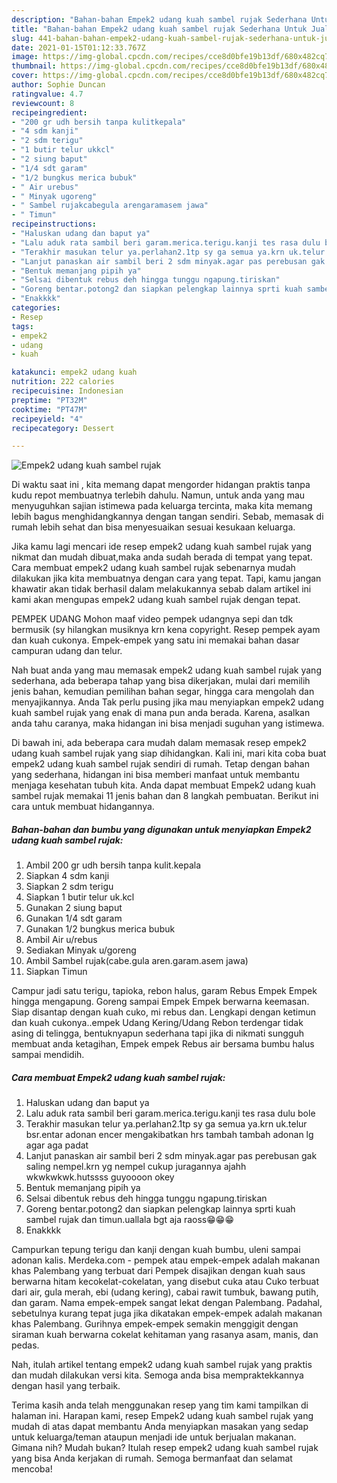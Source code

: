 ```yaml
---
description: "Bahan-bahan Empek2 udang kuah sambel rujak Sederhana Untuk Jualan"
title: "Bahan-bahan Empek2 udang kuah sambel rujak Sederhana Untuk Jualan"
slug: 441-bahan-bahan-empek2-udang-kuah-sambel-rujak-sederhana-untuk-jualan
date: 2021-01-15T01:12:33.767Z
image: https://img-global.cpcdn.com/recipes/cce8d0bfe19b13df/680x482cq70/empek2-udang-kuah-sambel-rujak-foto-resep-utama.jpg
thumbnail: https://img-global.cpcdn.com/recipes/cce8d0bfe19b13df/680x482cq70/empek2-udang-kuah-sambel-rujak-foto-resep-utama.jpg
cover: https://img-global.cpcdn.com/recipes/cce8d0bfe19b13df/680x482cq70/empek2-udang-kuah-sambel-rujak-foto-resep-utama.jpg
author: Sophie Duncan
ratingvalue: 4.7
reviewcount: 8
recipeingredient:
- "200 gr udh bersih tanpa kulitkepala"
- "4 sdm kanji"
- "2 sdm terigu"
- "1 butir telur ukkcl"
- "2 siung baput"
- "1/4 sdt garam"
- "1/2 bungkus merica bubuk"
- " Air urebus"
- " Minyak ugoreng"
- " Sambel rujakcabegula arengaramasem jawa"
- " Timun"
recipeinstructions:
- "Haluskan udang dan baput ya"
- "Lalu aduk rata sambil beri garam.merica.terigu.kanji tes rasa dulu bole"
- "Terakhir masukan telur ya.perlahan2.1tp sy ga semua ya.krn uk.telur bsr.entar adonan encer mengakibatkan hrs tambah tambah adonan lg agar aga padat"
- "Lanjut panaskan air sambil beri 2 sdm minyak.agar pas perebusan gak saling nempel.krn yg nempel cukup juragannya ajahh wkwkwkwk.hutssss guyoooon okey"
- "Bentuk memanjang pipih ya"
- "Selsai dibentuk rebus deh hingga tunggu ngapung.tiriskan"
- "Goreng bentar.potong2 dan siapkan pelengkap lainnya sprti kuah sambel rujak dan timun.uallala bgt aja raoss😁😁😁"
- "Enakkkk"
categories:
- Resep
tags:
- empek2
- udang
- kuah

katakunci: empek2 udang kuah 
nutrition: 222 calories
recipecuisine: Indonesian
preptime: "PT32M"
cooktime: "PT47M"
recipeyield: "4"
recipecategory: Dessert

---
```



![Empek2 udang kuah sambel rujak](https://img-global.cpcdn.com/recipes/cce8d0bfe19b13df/680x482cq70/empek2-udang-kuah-sambel-rujak-foto-resep-utama.jpg)

Di waktu  saat ini , kita memang dapat mengorder hidangan praktis tanpa kudu repot membuatnya terlebih dahulu. Namun, untuk anda yang mau menyuguhkan sajian istimewa pada keluarga tercinta, maka kita memang lebih bagus menghidangkannya dengan tangan sendiri. Sebab, memasak di rumah lebih sehat dan bisa menyesuaikan sesuai kesukaan keluarga.

Jika kamu lagi mencari ide resep empek2 udang kuah sambel rujak yang nikmat dan mudah dibuat,maka anda sudah berada di tempat yang tepat. Cara membuat empek2 udang kuah sambel rujak  sebenarnya mudah dilakukan jika kita membuatnya dengan cara yang tepat. Tapi, kamu jangan khawatir akan tidak berhasil dalam melakukannya 
sebab dalam artikel ini kami akan mengupas empek2 udang kuah sambel rujak dengan tepat.  

PEMPEK UDANG Mohon maaf video pempek udangnya sepi dan tdk bermusik (sy hilangkan musiknya krn kena copyright. Resep pempek ayam dan kuah cukonya. Empek-empek yang satu ini memakai bahan dasar campuran udang dan telur.

Nah buat anda yang mau memasak empek2 udang kuah sambel rujak yang sederhana, ada beberapa tahap yang bisa dikerjakan, mulai dari memilih jenis bahan, kemudian pemilihan bahan segar, hingga cara mengolah dan menyajikannya. Anda Tak perlu pusing jika mau menyiapkan empek2 udang kuah sambel rujak yang enak di mana pun anda berada. Karena, asalkan anda  tahu caranya, maka hidangan ini bisa menjadi suguhan yang istimewa.

Di bawah ini, ada beberapa cara mudah dalam memasak resep empek2 udang kuah sambel rujak yang siap dihidangkan. Kali ini, mari kita coba buat empek2 udang kuah sambel rujak sendiri di rumah. Tetap dengan bahan yang sederhana, hidangan ini bisa memberi manfaat untuk membantu menjaga kesehatan tubuh kita. Anda dapat membuat Empek2 udang kuah sambel rujak memakai 11 jenis bahan dan 8 langkah pembuatan. Berikut ini cara untuk membuat hidangannya.

<!--inarticleads1-->

##### Bahan-bahan dan bumbu yang digunakan untuk menyiapkan Empek2 udang kuah sambel rujak:

1. Ambil 200 gr udh bersih tanpa kulit.kepala
1. Siapkan 4 sdm kanji
1. Siapkan 2 sdm terigu
1. Siapkan 1 butir telur uk.kcl
1. Gunakan 2 siung baput
1. Gunakan 1/4 sdt garam
1. Gunakan 1/2 bungkus merica bubuk
1. Ambil  Air u/rebus
1. Sediakan  Minyak u/goreng
1. Ambil  Sambel rujak(cabe.gula aren.garam.asem jawa)
1. Siapkan  Timun


Campur jadi satu terigu, tapioka, rebon halus, garam Rebus Empek Empek hingga mengapung. Goreng sampai Empek Empek berwarna keemasan. Siap disantap dengan kuah cuko, mi rebus dan. Lengkapi dengan ketimun dan kuah cukonya..empek Udang Kering/Udang Rebon terdengar tidak asing di telingga, bentuknyapun sederhana tapi jika di nikmati sungguh membuat anda ketagihan, Empek empek Rebus air bersama bumbu halus sampai mendidih. 

<!--inarticleads2-->

##### Cara membuat Empek2 udang kuah sambel rujak:

1. Haluskan udang dan baput ya
1. Lalu aduk rata sambil beri garam.merica.terigu.kanji tes rasa dulu bole
1. Terakhir masukan telur ya.perlahan2.1tp sy ga semua ya.krn uk.telur bsr.entar adonan encer mengakibatkan hrs tambah tambah adonan lg agar aga padat
1. Lanjut panaskan air sambil beri 2 sdm minyak.agar pas perebusan gak saling nempel.krn yg nempel cukup juragannya ajahh wkwkwkwk.hutssss guyoooon okey
1. Bentuk memanjang pipih ya
1. Selsai dibentuk rebus deh hingga tunggu ngapung.tiriskan
1. Goreng bentar.potong2 dan siapkan pelengkap lainnya sprti kuah sambel rujak dan timun.uallala bgt aja raoss😁😁😁
1. Enakkkk


Campurkan tepung terigu dan kanji dengan kuah bumbu, uleni sampai adonan kalis. Merdeka.com - pempek atau empek-empek adalah makanan khas Palembang yang terbuat dari Pempek disajikan dengan kuah saus berwarna hitam kecokelat-cokelatan, yang disebut cuka atau Cuko terbuat dari air, gula merah, ebi (udang kering), cabai rawit tumbuk, bawang putih, dan garam. Nama empek-empek sangat lekat dengan Palembang. Padahal, sebetulnya kurang tepat juga jika dikatakan empek-empek adalah makanan khas Palembang. Gurihnya empek-empek semakin menggigit dengan siraman kuah berwarna cokelat kehitaman yang rasanya asam, manis, dan pedas. 

Nah, itulah artikel tentang  empek2 udang kuah sambel rujak  yang praktis dan mudah dilakukan versi kita. Semoga anda bisa mempraktekkannya dengan hasil yang terbaik. 

Terima kasih anda telah menggunakan resep yang tim kami tampilkan di halaman ini. Harapan kami, resep  Empek2 udang kuah sambel rujak yang mudah di atas dapat membantu Anda menyiapkan masakan yang sedap untuk keluarga/teman ataupun menjadi ide untuk berjualan makanan. Gimana nih? Mudah bukan? Itulah resep empek2 udang kuah sambel rujak yang bisa Anda kerjakan di rumah. Semoga bermanfaat dan selamat mencoba!

